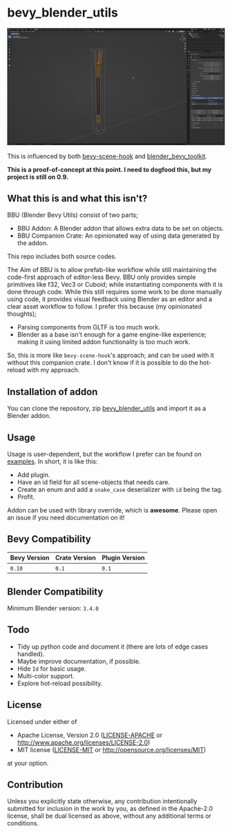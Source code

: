 # bevy_blender_utils

![images/showcase.png](images/showcase.png)

This is influenced by both [bevy-scene-hook](https://github.com/nicopap/bevy-scene-hook) and
[blender_bevy_toolkit](https://github.com/sdfgeoff/blender_bevy_toolkit).

**This is a proof-of-concept at this point. I need to dogfood this, but my project is still on 0.9.**

## What this is and what this isn't?

BBU (Blender Bevy Utils) consist of two parts;
- BBU Addon: A Blender addon that allows extra data to be set on objects.
- BBU Companion Crate: An opinionated way of using data generated by the addon.

This repo includes both source codes.

The Aim of BBU is to allow prefab-like workflow while still maintaining the code-first approach of editor-less Bevy.
BBU only provides simple primitives like f32, Vec3 or Cuboid; while instantiating components with it is done through
code. While this still requires some work to be done manually using code, it provides visual feedback using Blender as
an editor and a clear asset workflow to follow. I prefer this because (my opinionated thoughts);

- Parsing components from GLTF is too much work.
- Blender as a base isn't enough for a game engine-like experience; making it using limited addon functionality is too
much work.

So, this is more like ``bevy-scene-hook``'s approach; and can be used with it without this companion crate. I don't
know if it is possible to do the hot-reload with my approach.

## Installation of addon

You can clone the repository, zip [bevy_blender_utils](bevy_blender_utils) and import it as a Blender addon.

## Usage

Usage is user-dependent, but the workflow I prefer can be found on [examples](examples). In short, it is like this:
- Add plugin.
- Have an id field for all scene-objects that needs care.
- Create an enum and add a ``snake_case`` deserializer with ``id`` being the tag.
- Profit.

Addon can be used with library override, which is **awesome**. Please open an issue if you need documentation on it!

## Bevy Compatibility

| Bevy Version | Crate Version | Plugin Version |
|--------------|---------------|----------------|
| `0.10`       | `0.1`         | `0.1`          |

## Blender Compatibility

Minimum Blender version: `3.4.0`


## Todo
- Tidy up python code and document it (there are lots of edge cases handled).
- Maybe improve documentation, if possible.
- Hide ``Id`` for basic usage.
- Multi-color support.
- Explore hot-reload possibility.

## License

Licensed under either of

* Apache License, Version 2.0
  ([LICENSE-APACHE](LICENSE-APACHE) or http://www.apache.org/licenses/LICENSE-2.0)
* MIT license
  ([LICENSE-MIT](LICENSE-MIT) or http://opensource.org/licenses/MIT)

at your option.

## Contribution
Unless you explicitly state otherwise, any contribution intentionally submitted for inclusion in the work by you,
as defined in the Apache-2.0 license, shall be dual licensed as above, without any additional terms or conditions.